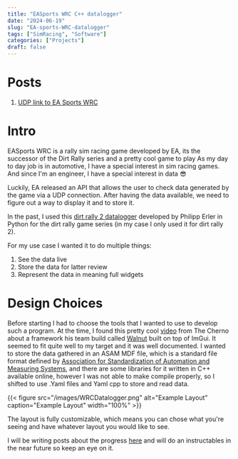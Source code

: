 ```yaml
---
title: "EASports WRC C++ datalogger"
date: "2024-06-19"
slug: "EA-sports-WRC-datalogger"
tags: ["SimRacing", "Software"]
categories: ["Projects"]
draft: false
---
```


# Posts
1. [UDP link to EA Sports WRC][udpeasportswrc]

# Intro
EASports WRC is a rally sim racing game developed by EA, its the successor of the Dirt Rally series and a pretty cool game to play
As my day to day job is in automotive, I have a special interest in sim racing games.
And since I'm an engineer, I have a special interest in data :sunglasses:

Luckily, EA released an API that allows the user to check data generated by the game via a UDP connection.
After having the data available, we need to figure out a way to display it and to store it.

In the past, I used this [dirt rally 2 datalogger][dr2_logger] developed by Philipp Erler in Python for the dirt rally game series (in my case I only used it for dirt rally 2).

For my use case I wanted it to do multiple things:
1. See the data live
2. Store the data for latter review
3. Represent the data in meaning full widgets

# Design Choices
Before starting I had to choose the tools that I wanted to use to develop such a program.
At the time, I found this pretty cool [video][WalnutTheCherno] from The Cherno about a framework his team build called [Walnut] built on top of ImGui. It seemed to fit quite well to my target and it was well documented.
I wanted to store the data gathered in an ASAM MDF file, which is a standard file format defined by [Association for Standardization of Automation and Measuring Systems][ASAM_MDF], and there are some libraries for it written in C++ available online, however I was not able to make compile properly, so I shifted to use .Yaml files and Yaml cpp to store and read data.


{{< figure src="/images/WRCDatalogger.png" alt="Example Layout" caption="Example Layout" width="100%" >}}

The layout is fully customizable, which means you can chose what you're seeing and have whatever layout you would like to see.

I will be writing posts about the progress [here][Posts] and will do an instructables in the near future so keep an eye on it.



[dr2_logger]: https://github.com/ErlerPhilipp/dr2_logger
[WalnutTheCherno]: https://youtu.be/-NJDxf4XwlQ
[Walnut]: https://github.com/StudioCherno/Walnut
[ASAM_MDF]: https://www.asam.net/standards/detail/mdf/
[Posts]: /posts/
[udpeasportswrc]:/posts/udpeasportswrc/